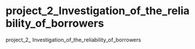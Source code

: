 # project_2_Investigation_of_the_reliability_of_borrowers
 project_2_ Investigation_of_the_reliability_of_borrowers
